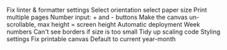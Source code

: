 Fix linter & formatter settings
Select orientation
select paper size
Print multiple pages
Number input: + and - buttons
Make the canvas un-scrollable, max height = screen height
Automatic deployment 
Week numbers
Can't see borders if size is too small
Tidy up scaling code
Styling settings
Fix printable canvas
Default to current year-month